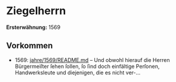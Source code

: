 # Ziegelherrn

**Ersterwähnung:** 1569

## Vorkommen
- 1569: [jahre/1569/README.md](../jahre/1569/README.md) – Und obwohl hierauf die
Herren Bürgermeiſter ſehen ſollen, ſo ſind doch einfältige
Perſonen, Handwerksleute und diejenigen, die es nicht ver-...
